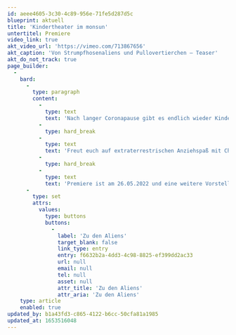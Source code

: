 ```yaml
---
id: aeee4605-3c30-4c89-956e-71fe5d287d5c
blueprint: aktuell
title: 'Kindertheater im monsun'
untertitel: Premiere
video_link: true
akt_video_url: 'https://vimeo.com/713867656'
akt_caption: 'Von Strumpfhosenaliens und Pullovertierchen – Teaser'
akt_do_not_track: true
page_builder:
  -
    bard:
      -
        type: paragraph
        content:
          -
            type: text
            text: 'Nach langer Coronapause gibt es endlich wieder Kindertheater im monsun. Cora Sachs hat ein brandneues Stück für kleine und große Kinder ab 3 Jahren inszeniert.'
          -
            type: hard_break
          -
            type: text
            text: 'Freut euch auf extraterrestrischen Anziehspaß mit Christina Arends und Pablo Konrad.'
          -
            type: hard_break
          -
            type: text
            text: 'Premiere ist am 26.05.2022 und eine weitere Vorstellung am 29.05.2022 jeweils um 15:00 Uhr.'
      -
        type: set
        attrs:
          values:
            type: buttons
            buttons:
              -
                label: 'Zu den Aliens'
                target_blank: false
                link_type: entry
                entry: f6632b2a-4dd3-4c98-8825-ef399dd2ac33
                url: null
                email: null
                tel: null
                asset: null
                attr_title: 'Zu den Aliens'
                attr_aria: 'Zu den Aliens'
    type: article
    enabled: true
updated_by: b1a43fd3-c865-4122-b6cc-50cfa81a1985
updated_at: 1653516048
---
```

